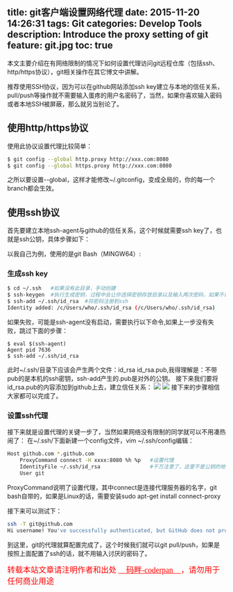 title: git客户端设置网络代理
date: 2015-11-20 14:26:31
tags: Git
categories: Develop Tools
description: Introduce the proxy setting of git
feature: git.jpg
toc: true
---

本文主要介绍在有网络限制的情况下如何设置代理访问git远程仓库（包括ssh、http/https协议），git相关操作在其它博文中讲解。

推荐使用SSH协议，因为可以在github网站添加ssh key建立与本地的信任关系，pull/push等操作就不需要输入蛋疼的用户名密码了，当然，如果你喜欢输入密码或者本地SSH被屏蔽，那么就另当别论了。

## 使用http/https协议 ##

使用此协议设置代理比较简单：
```Bash
$ git config --global http.proxy http://xxx.com:8080
$ git config --global https.proxy http://xxx.com:8080
```
之所以要设置--global，这样才能修改~/.gitconfig，变成全局的，你的每一个branch都会生效。

<!-- more -->
## 使用ssh协议 ##
首先要建立本地ssh-agent与github的信任关系，这个时候就需要ssh key了，也就是ssh公钥，具体步骤如下：

以我自己为例，使用的是git Bash（MINGW64）:

### 生成ssh key ###
```Bash
$ cd ~/.ssh   #如果没有此目录，手动创建
$ ssh-keygen  #执行生成密钥，过程中会让你选择密钥存放目录以及输入两次密码，如果不设密码，连续按三次Enter即可
$ ssh-add ~/.ssh/id_rsa  #将密码注册到ssh
Identity added: /c/Users/who/.ssh/id_rsa (/c/Users/who/.ssh/id_rsa)
```
如果失败，可能是ssh-agent没有启动，需要执行以下命令,如果上一步没有失败，跳过下面的步骤：
```
$ eval $(ssh-agent) 
Agent pid 7636
$ ssh-add ~/.ssh/id_rsa
```
此时~/.ssh/目录下应该会产生两个文件：id_rsa id_rsa.pub,我得理解是：不带pub的是本机的ssh密钥，ssh-add产生的.pub是对外的公钥。
接下来我们要将id_rsa.pub的内容添加到github上去，建立信任关系：
![](git1.png)
![](git2.png)
接下来的步骤相信大家都可以完成了。

### 设置ssh代理 ###
接下来就是设置代理的关键一步了，当然如果网络没有限制的同学就可以不用凑热闹了：
在~/.ssh/下面新建一个config文件，vim ~/.ssh/config编辑：
```Bash
Host github.com *.github.com
	ProxyCommand connect -H xxxx:8080 %h %p   #设置代理
	IdentityFile ~/.ssh/id_rsa                #千万注意了，这里不是公钥的地址哦，是私钥
	User git
```
ProxyCommand说明了设置代理，其中connect是连接代理服务器的名字，git bash自带的，如果是Linux的话，需要安装sudo apt-get install connect-proxy

接下来可以测试下：
```Bash
ssh -T git@github.com
Hi username! You've successfully authenticated, but GitHub does not provide shell access.
```
到这里，git的代理就算配置完成了，这个时候我们就可以git pull/push，如果是按照上面配置了ssh的话，就不用输入讨厌的密码了。

<font color=#ff0000 size=4 face="黑体">
转载本站文章请注明作者和出处 <u>__码畔-coderpan__</u>，请勿用于任何商业用途
</font>


